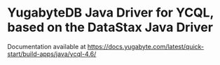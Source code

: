 # YugabyteDB Java Driver for YCQL, based on the DataStax Java Driver

Documentation available at https://docs.yugabyte.com/latest/quick-start/build-apps/java/ycql-4.6/
